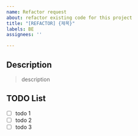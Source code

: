 ```yaml
---
name: Refactor request
about: refactor existing code for this project
title: "[REFACTOR] {제목}"
labels: BE
assignees: ''

---
```


## Description

> description

## TODO List

- [ ] todo 1
- [ ] todo 2
- [ ] todo 3
